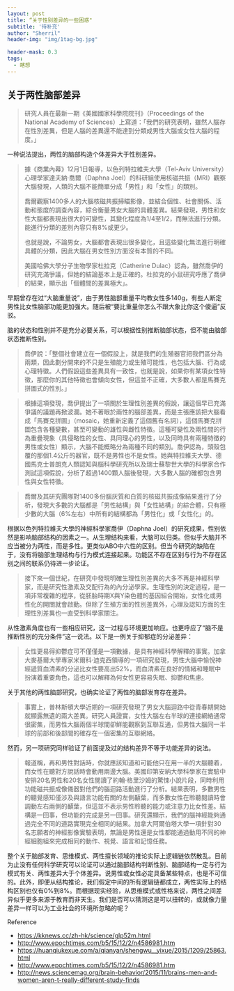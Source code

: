 ```yaml
---
layout: post
title: “关于性别差异的一些困惑"
subtitle: '待补充'
author: "Sherril"
header-img: "img/1tag-bg.jpg"

header-mask: 0.3
tags:
  - 瞎想
---
```



## 关于两性脑部差异

>
> 研究人員在最新一期《美國國家科學院院刊》（Proceedings of the National Academy of Sciences）上寫道：「我們的研究表明，雖然人腦存在性別差異，但是人腦的差異還不能達到分類成男性大腦或女性大腦的程度。」

一种说法提出，两性的脑部构造个体差异大于性别差异。

> 據《商業內幕》12月1日報導，以色列特拉維夫大學（Tel-Aviv University）心理學家達夫納‧喬爾（Daphna Joel）的科研組使用核磁共振（MRI）觀察大腦發現，人類的大腦不能簡單分成「男性」和「女性」的類別。
>     
> 喬爾觀察1400多人的大腦核磁共振掃瞄影像，並結合個性、社會關係、活動和態度的調查內容，綜合衡量男女大腦的具體差異。結果發現，男性和女性大腦都表現出很大的可變性，其變化程度為1/4至1/2，而無法進行分類。能進行分類的差別內容只有8%或更少。
>     
> 也就是說，不論男女，大腦都會表現出很多變化，且這些變化無法進行明確具體的分類，因此大腦在男女性別方面沒有本質的不同。
>     
> 美國哈佛大學分子生物學家杜拉克（Catherine Dulac）認為，雖然喬伊的研究充滿爭議，但她的結論基本上是正確的。杜拉克的小鼠研究呼應了喬伊的結果，顯示出「個體間的差異極大」。


早期曾存在过“大脑重量说”，由于男性脑部重量平均教女性多140g，有些人断定男性比女性脑部功能更加强大。随后被“要比重量你怎么不跟大象比你这个傻逼”反驳。

脑的状态和性别并不是充分必要关系，可以根据性别推断脑部状态，但不能由脑部状态推断性别。

> 喬伊說：「整個社會建立在一個假設上，就是我們的生殖器官把我們區分為兩類，因此劃分開來的不只是生殖能力或生殖可能性，也包括大腦、行為或心理特徵。人們假設這些差異具有一致性，也就是說，如果你有某項女性特徵，那麼你的其他特徵也會傾向女性，但這並不正確，大多數人都是馬賽克拼圖式的性別。」 

> 根據這項發現，喬伊提出了一項關於生理性別差異的假說，讓這個早已充滿爭議的議題再掀波瀾。她不著眼於兩性的腦部差異，而是主張應該把大腦看成「馬賽克拼圖」（mosaic，她重新定義了這個舊有名詞），這個馬賽克拼圖包含各種變數，甚至可變動的雄性與雌性特徵。這種可變性及兩性間的行為重疊現象（具侵略性的女性、具同理心的男性，以及同時具有兩種特徵的男性或女性）顯示，大腦不能概略分為兩種不同的類別。喬伊認為，頭殼包覆的那個1.4公斤的器官，既不是男性也不是女性。她與特拉維夫大學、德國馬克士普朗克人類認知與腦科學研究所以及瑞士蘇黎世大學的科學家合作測試這項假說，分析了超過1400顆人腦後發現，大多數人腦的確都包含男性與女性特徵。

> 喬爾及其研究團隊對1400多份腦灰質和白質的核磁共振成像結果進行了分析，發現大多數的大腦都是「男性結構」與「女性結構」的綜合體，只有極少數的大腦（6%左右）中所有的結構都為「男性化」或「女性化」的。

根据以色列特拉維夫大學的神經科學家喬伊（Daphna Joel）的研究成果，性别依然是影响脑部结构的因素之一。从生理结构来看，大脑可以归类。但似乎大脑并不应当被分为两性，而是多性。更类似ABO中六性的区别。但当今研究的缺陷在于，没有将脑部生理结构与行为模式连接起来。功能区不存在区别与行为不存在区别之间的联系仍待进一步论证。

> 接下來一個世紀，在研究中發現明確生理性別差異的大多不再是神經科學家，而是研究性激素及交配行為的內分泌學家。生理性別的決定過程，是一項非常複雜的程序，從胚胎時期X與Y染色體的基因組合開始，女性化或男性化的開關就會啟動。但除了生殖方面的性別差異外，心理及認知方面的生理性別差異也一直受到科學家關注。 

从性激素角度也有一些相应研究，这一过程与环境更加响应。也更呼应了“脑不是推断性别的充分条件”这一说法。以下是一例关于抑郁症的分泌差异：

> 女性更易得抑鬱症可不僅僅是一項數據，是具有神經科學解釋的事實。加拿大麥基爾大學專家米爾科·迪克西領導的一項研究發現，男性大腦中愉悅神經遞質血清素的分泌比女性要高出52%，而血清素在良好的情緒和睡眠中扮演着重要角色，這也可以解釋為何女性更容易失眠、抑鬱和焦慮。


关于其他的两性脑部研究，也确实论证了两性的脑部发育存在差异。

> 事實上，普林斯頓大學近期的一項研究發現了男女大腦迴路中從青春期開始就顯露無遺的兩大差異。研究人員證實，女性大腦左右半球的連接網絡通常很密集，而男性大腦兩個半球間卻鮮能觀察到互聯互通，但男性大腦同一半球的前部和後部間的確存在一個密集的互聯網絡。

然而，另一项研究同样验证了前面提及过的结构差异不等于功能差异的说法。

> 報道稱，再和男性對話時，你就應該知道和可能他只在用一半的大腦聽着，而女性在聽對方說話時會動用兩邊大腦。美國印第安納大學科學家在實驗中安排20名男性和20名女性閱讀了約翰·格里沙姆的驚悚小說片段，同時利用功能磁共振成像儀器對他們的腦迴路活動進行了分析。結果表明，多數男性的聽覺感知僅涉及與語言功能有關的左側顳葉，而多數女性在聆聽閱讀時會調動左右兩側的顳葉，但這並不表示男性聆聽的能力或注意力比女性差。結構是一回事，但功能的完成是另一回事。研究還顯示，我們的腦神經能夠通過完全不同的道路實現完全相同的結果。加拿大阿爾伯塔大學一項針對30名志願者的神經影像實驗表明，無論是男性還是女性都能通過動用不同的神經細胞組來完成相同的動作、視覺、語言和記憶任務。

整个关于脑部发育、思维模式、两性擅长领域的推论实际上逻辑链依然散乱。目前为止没有任何科学研究可以论证可以通过脑部结构判断性别、脑部结构一定与行为模式有关、两性差异大于个体差异。说男性或女性必定具备某些特点，也是不可信的。此外，即便从结构推论，我们假定中间的所有逻辑链都成立，两性实际上的结构区别也仅有0%到8%。而根据现实经验，从思维模式或性格来说，两性之间差异似乎更多来源于教育而非天生。我们是否可以猜测这是可以扭转的，或就像力量差异一样可以为工业社会的环境所忽略的呢？


Reference

* https://kknews.cc/zh-hk/science/glp52m.html
* http://www.epochtimes.com/b5/15/12/2/n4586981.htm
* https://huanqiukexue.com/a/qianyan/shengwu__yixue/2015/1209/25863.html
* http://www.epochtimes.com/b5/15/12/2/n4586981.htm
* http://news.sciencemag.org/brain-behavior/2015/11/brains-men-and-women-aren-t-really-different-study-finds